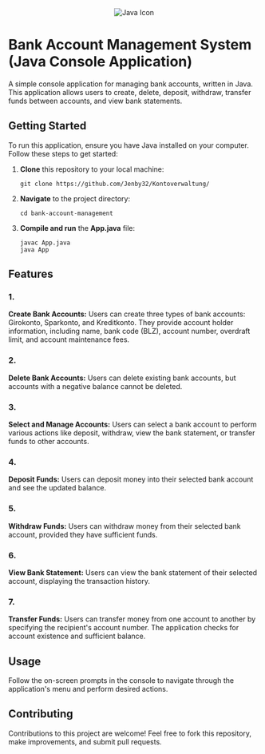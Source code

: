 <div align="center">
  <img src="https://img.icons8.com/color/96/000000/java-coffee-cup-logo.png" alt="Java Icon">
</div>

# Bank Account Management System (Java Console Application)

A simple console application for managing bank accounts, written in Java. This application allows users to create, delete, deposit, withdraw, transfer funds between accounts, and view bank statements.

## Getting Started

To run this application, ensure you have Java installed on your computer. Follow these steps to get started:

1. **Clone** this repository to your local machine:

   ```shell
   git clone https://github.com/Jenby32/Kontoverwaltung/

2. **Navigate** to the project directory:
   ```shell
   cd bank-account-management

3. **Compile and run** the **App.java** file:
    ```shell
    javac App.java
    java App
    ```

## Features
### **1**.
**Create Bank Accounts:** Users can create three types of bank accounts: Girokonto, Sparkonto, and Kreditkonto. They provide account holder information, including name, bank code (BLZ), account number, overdraft limit, and account maintenance fees.

### 2. 
**Delete Bank Accounts:** Users can delete existing bank accounts, but accounts with a negative balance cannot be deleted.

### 3.
**Select and Manage Accounts:** Users can select a bank account to perform various actions like deposit, withdraw, view the bank statement, or transfer funds to other accounts.

### 4.
**Deposit Funds:** Users can deposit money into their selected bank account and see the updated balance.

### 5.
**Withdraw Funds:** Users can withdraw money from their selected bank account, provided they have sufficient funds.

### 6.
**View Bank Statement:** Users can view the bank statement of their selected account, displaying the transaction history.

### 7.
**Transfer Funds:** Users can transfer money from one account to another by specifying the recipient's account number. The application checks for account existence and sufficient balance.

## Usage
Follow the on-screen prompts in the console to navigate through the application's menu and perform desired actions.

## Contributing
Contributions to this project are welcome! Feel free to fork this repository, make improvements, and submit pull requests.
